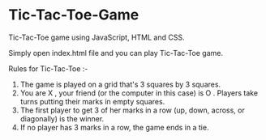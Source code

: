 # Tic-Tac-Toe-Game
Tic-Tac-Toe game using JavaScript, HTML and CSS.

Simply open index.html file and you can play Tic-Tac-Toe game.

Rules for Tic-Tac-Toe :-
1) The game is played on a grid that's 3 squares by 3 squares.
2) You are X , your friend (or the computer in this case) is O . Players take turns putting their marks in empty squares.
3) The first player to get 3 of her marks in a row (up, down, across, or diagonally) is the winner.
4) If no player has 3 marks in a row, the game ends in a tie.
